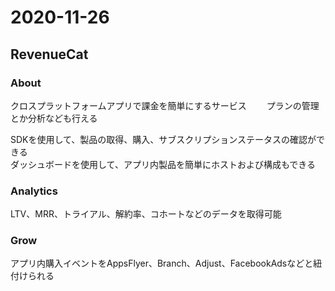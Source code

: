 # 2020-11-26

## RevenueCat
### About
クロスプラットフォームアプリで課金を簡単にするサービス　　
プランの管理とか分析なども行える

SDKを使用して、製品の取得、購入、サブスクリプションステータスの確認ができる  
ダッシュボードを使用して、アプリ内製品を簡単にホストおよび構成もできる

### Analytics
LTV、MRR、トライアル、解約率、コホートなどのデータを取得可能

### Grow
アプリ内購入イベントをAppsFlyer、Branch、Adjust、FacebookAdsなどと紐付けられる
